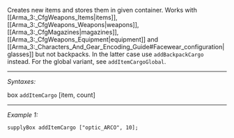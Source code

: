 Creates new items and stores them in given container.
Works with [[Arma_3:_CfgWeapons_Items|items]], [[Arma_3:_CfgWeapons_Weapons|weapons]], [[Arma_3:_CfgMagazines|magazines]], [[Arma_3:_CfgWeapons_Equipment|equipment]] and [[Arma_3:_Characters_And_Gear_Encoding_Guide#Facewear_configuration|glasses]] but not backpacks.
In the latter case use `addBackpackCargo` instead. For the global variant, see `addItemCargoGlobal`.


---
*Syntaxes:*

box `addItemCargo` [item, count]

---
*Example 1:*

```sqf
supplyBox addItemCargo ["optic_ARCO", 10];
```